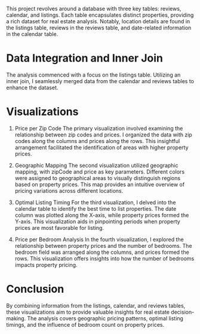 This project revolves around a database with three key tables: reviews, calendar, and listings. Each table encapsulates distinct properties, providing a rich dataset for real estate analysis. Notably, location details are found in the listings table, reviews in the reviews table, and date-related information in the calendar table.

# Data Integration and Inner Join
The analysis commenced with a focus on the listings table. Utilizing an inner join, I seamlessly merged data from the calendar and reviews tables to enhance the dataset.

# Visualizations
1. Price per Zip Code
The primary visualization involved examining the relationship between zip codes and prices. I organized the data with zip codes along the columns and prices along the rows. This insightful arrangement facilitated the identification of areas with higher property prices.

2. Geographic Mapping
The second visualization utilized geographic mapping, with zipCode and price as key parameters. Different colors were assigned to geographical areas to visually distinguish regions based on property prices. This map provides an intuitive overview of pricing variations across different locations.

3. Optimal Listing Timing
For the third visualization, I delved into the calendar table to identify the best time to list properties. The date column was plotted along the X-axis, while property prices formed the Y-axis. This visualization aids in pinpointing periods when property prices are most favorable for listing.

4. Price per Bedroom Analysis
In the fourth visualization, I explored the relationship between property prices and the number of bedrooms. The bedroom field was arranged along the columns, and prices formed the rows. This visualization offers insights into how the number of bedrooms impacts property pricing.

# Conclusion
By combining information from the listings, calendar, and reviews tables, these visualizations aim to provide valuable insights for real estate decision-making. The analysis covers geographic pricing patterns, optimal listing timings, and the influence of bedroom count on property prices.
